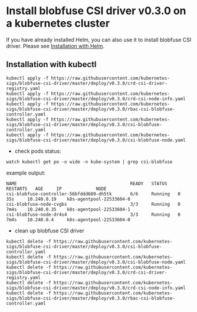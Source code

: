 # Install blobfuse CSI driver v0.3.0 on a kubernetes cluster

If you have already installed Helm, you can also use it to install blobfuse CSI driver. Please see [Installation with Helm](../charts/README.md).

## Installation with kubectl

```
kubectl apply -f https://raw.githubusercontent.com/kubernetes-sigs/blobfuse-csi-driver/master/deploy/v0.3.0/crd-csi-driver-registry.yaml
kubectl apply -f https://raw.githubusercontent.com/kubernetes-sigs/blobfuse-csi-driver/master/deploy/v0.3.0/crd-csi-node-info.yaml
kubectl apply -f https://raw.githubusercontent.com/kubernetes-sigs/blobfuse-csi-driver/master/deploy/v0.3.0/rbac-csi-blobfuse-controller.yaml
kubectl apply -f https://raw.githubusercontent.com/kubernetes-sigs/blobfuse-csi-driver/master/deploy/v0.3.0/csi-blobfuse-controller.yaml
kubectl apply -f https://raw.githubusercontent.com/kubernetes-sigs/blobfuse-csi-driver/master/deploy/v0.3.0/csi-blobfuse-node.yaml
```

- check pods status:

```
watch kubectl get po -o wide -n kube-system | grep csi-blobfuse
```

example output:

```
NAME                                           READY   STATUS    RESTARTS   AGE     IP             NODE
csi-blobfuse-controller-56bfddd689-dh5tk       6/6     Running   0          35s     10.240.0.19    k8s-agentpool-22533604-0
csi-blobfuse-node-cvgbs                        3/3     Running   0          7m4s    10.240.0.35    k8s-agentpool-22533604-1
csi-blobfuse-node-dr4s4                        3/3     Running   0          7m4s    10.240.0.4     k8s-agentpool-22533604-0
```

- clean up blobfuse CSI driver

```
kubectl delete -f https://raw.githubusercontent.com/kubernetes-sigs/blobfuse-csi-driver/master/deploy/v0.3.0/csi-blobfuse-controller.yaml
kubectl delete -f https://raw.githubusercontent.com/kubernetes-sigs/blobfuse-csi-driver/master/deploy/v0.3.0/csi-blobfuse-node.yaml
kubectl delete -f https://raw.githubusercontent.com/kubernetes-sigs/blobfuse-csi-driver/master/deploy/v0.3.0/crd-csi-driver-registry.yaml
kubectl delete -f https://raw.githubusercontent.com/kubernetes-sigs/blobfuse-csi-driver/master/deploy/v0.3.0/crd-csi-node-info.yaml
kubectl delete -f https://raw.githubusercontent.com/kubernetes-sigs/blobfuse-csi-driver/master/deploy/v0.3.0/rbac-csi-blobfuse-controller.yaml
```
